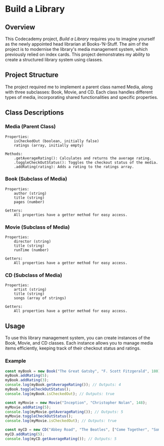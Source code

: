 # Build a Library

## Overview

This Codecademy project, *Build a Library* requires you to imagine yourself as the newly appointed head librarian at Books-‘N-Stuff. The aim of the project is to modernise the library's media management system, which previously relied on index cards. This project demonstrates my ability to create a structured library system using classes. 

## Project Structure
The project required me to implement a parent class named Media, along with three subclasses: Book, Movie, and CD. Each class handles different types of media, incorporating shared functionalities and specific properties.

## Class Descriptions

### Media (Parent Class)

    Properties:
        isCheckedOut (boolean, initially false)
        ratings (array, initially empty)

    Methods:
        .getAverageRating(): Calculates and returns the average rating.
        .toggleCheckOutStatus(): Toggles the checkout status of the media.
        .addRating(rating): Adds a rating to the ratings array.

### Book (Subclass of Media)

    Properties:
        author (string)
        title (string)
        pages (number)

    Getters:
        All properties have a getter method for easy access.

### Movie (Subclass of Media)

    Properties:
        director (string)
        title (string)
        runTime (number)

    Getters:
        All properties have a getter method for easy access.

### CD (Subclass of Media)

    Properties:
        artist (string)
        title (string)
        songs (array of strings)

    Getters:
        All properties have a getter method for easy access.

## Usage

To use this library management system, you can create instances of the Book, Movie, and CD classes. Each instance allows you to manage media items efficiently, keeping track of their checkout status and ratings.

### Example

```javascript
const myBook = new Book("The Great Gatsby", "F. Scott Fitzgerald", 180);
myBook.addRating(5);
myBook.addRating(3);
console.log(myBook.getAverageRating()); // Outputs: 4
myBook.toggleCheckOutStatus();
console.log(myBook.isCheckedOut); // Outputs: true

const myMovie = new Movie("Inception", "Christopher Nolan", 148);
myMovie.addRating(5);
console.log(myMovie.getAverageRating()); // Outputs: 5
myMovie.toggleCheckOutStatus();
console.log(myMovie.isCheckedOut); // Outputs: true

const myCD = new CD("Abbey Road", "The Beatles", ["Come Together", "Something"]);
myCD.addRating(5);
console.log(myCD.getAverageRating()); // Outputs: 5
```